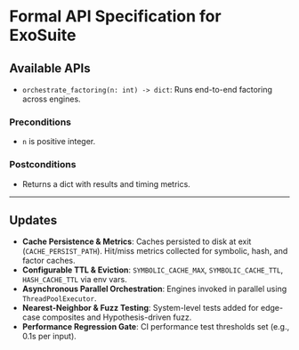 # Formal API Specification for ExoSuite

## Available APIs

- `orchestrate_factoring(n: int) -> dict`: Runs end-to-end factoring across engines.

### Preconditions
- `n` is positive integer.

### Postconditions
- Returns a dict with results and timing metrics.

---
## Updates
- **Cache Persistence & Metrics**: Caches persisted to disk at exit (`CACHE_PERSIST_PATH`). Hit/miss metrics collected for symbolic, hash, and factor caches.
- **Configurable TTL & Eviction**: `SYMBOLIC_CACHE_MAX`, `SYMBOLIC_CACHE_TTL`, `HASH_CACHE_TTL` via env vars.
- **Asynchronous Parallel Orchestration**: Engines invoked in parallel using `ThreadPoolExecutor`.
- **Nearest-Neighbor & Fuzz Testing**: System-level tests added for edge-case composites and Hypothesis-driven fuzz.
- **Performance Regression Gate**: CI performance test thresholds set (e.g., 0.1s per input).

